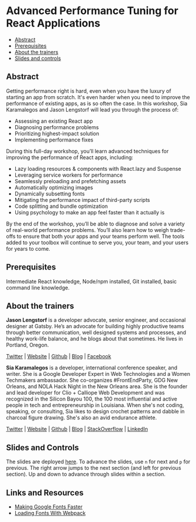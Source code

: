 # Advanced Performance Tuning for React Applications

- [Abstract](#abstract)
- [Prerequisites](#prerequisites)
- [About the trainers](#about-the-trainers)
- [Slides and controls](#slides-and-controls)

## Abstract
Getting performance right is hard, even when you have the luxury of starting an app from scratch. It's even harder when you need to improve the performance of existing apps, as is so often the case. In this workshop, Sia Karamalegos and Jason Lengstorf will lead you through the process of:

- Assessing an existing React app
- Diagnosing performance problems
- Prioritizing highest-impact solution
- Implementing performance fixes

During this full-day workshop, you’ll learn advanced techniques for improving the performance of React apps, including:

- Lazy loading resources & components with React.lazy and Suspense
- Leveraging service workers for performance
- Seamlessly preloading and prefetching assets
- Automatically optimizing images
- Dynamically subsetting fonts
- Mitigating the performance impact of third-party scripts
- Code splitting and bundle optimization
- Using psychology to make an app feel faster than it actually is

By the end of the workshop, you’ll be able to diagnose and solve a variety of real-world performance problems. You’ll also learn how to weigh trade-offs to ensure that both your apps and your teams perform well. The tools added to your toolbox will continue to serve you, your team, and your users for years to come.

## Prerequisites

Intermediate React knowledge, Node/npm installed, Git installed, basic command line knowledge.

## About the trainers

**Jason Lengstorf** is a developer advocate, senior engineer, and occasional designer at Gatsby. He’s an advocate for building highly productive teams through better communication, well designed systems and processes, and healthy work-life balance, and he blogs about that sometimes. He lives in Portland, Oregon.

[Twitter](https://twitter.com/jlengstorf) | [Website](https://lengstorf.com/) | [Github](https://github.com/jlengstorf) | [Blog](https://lengstorf.com/blog) | [Facebook](https://www.facebook.com/jlengstorf)

**Sia Karamalegos** is a developer, international conference speaker, and writer. She is a Google Developer Expert in Web Technologies and a Women Techmakers ambassador. She co-organizes #FrontEndParty, GDG New Orleans, and NOLA Hack Night in the New Orleans area. She is the founder and lead developer for Clio + Calliope Web Development and was recognized in the Silicon Bayou 100, the 100 most influential and active people in tech and entrepreneurship in Louisiana. When she's not coding, speaking, or consulting, Sia likes to design crochet patterns and dabble in charcoal figure drawing. She's also an avid endurance athlete.

[Twitter](https://twitter.com/thegreengreek) | [Website](https://siakaramalegos.github.io/) | [Github](https://github.com/siakaramalegos) | [Blog](https://medium.com/@thegreengreek) | [StackOverflow](https://stackoverflow.com/users/5049215/sia?tab=profile) | [LinkedIn](https://www.linkedin.com/in/karamalegos)

## Slides and Controls

The slides are deployed [here](https://siakaramalegos.github.io/react-perf-workshop/#/). To advance the slides, use `n` for next and `p` for previous. The right arrow jumps to the next section (and left for previous section). Up and down to advance through slides within a section.


## Links and Resources

- [Making Google Fonts Faster](https://medium.com/clio-calliope/making-google-fonts-faster-aadf3c02a36d)
- [Loading Fonts With Webpack](https://chriscourses.com/blog/loading-fonts-webpack)
